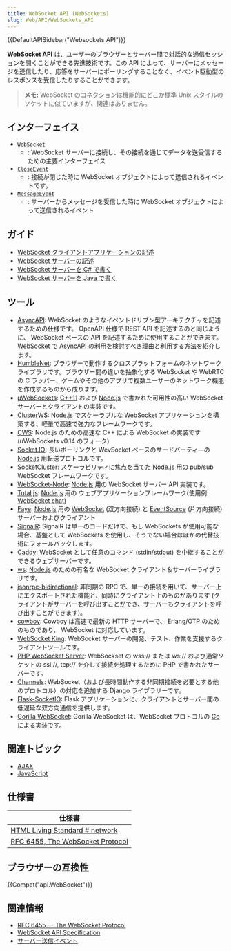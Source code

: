 ```yaml
---
title: WebSocket API (WebSockets)
slug: Web/API/WebSockets_API
---
```


{{DefaultAPISidebar("Websockets API")}}

**WebSocket API** は、ユーザーのブラウザーとサーバー間で対話的な通信セッションを開くことができる先進技術です。この API によって、サーバーにメッセージを送信したり、応答をサーバーにポーリングすることなく、イベント駆動型のレスポンスを受信したりすることができます。

> **メモ:** WebSocket のコネクションは機能的にどこか標準 Unix スタイルのソケットに似ていますが、関連はありません。

## インターフェイス

- [`WebSocket`](/ja/docs/Web/API/WebSocket)
  - : WebSocket サーバーに接続し、その接続を通じてデータを送受信するための主要インターフェイス
- [`CloseEvent`](/ja/docs/Web/API/CloseEvent)
  - : 接続が閉じた時に WebSocket オブジェクトによって送信されるイベントです。
- [`MessageEvent`](/ja/docs/Web/API/MessageEvent)
  - : サーバーからメッセージを受信した時に WebSocket オブジェクトによって送信されるイベント

## ガイド

- [WebSocket クライアントアプリケーションの記述](/ja/docs/Web/API/WebSockets_API/Writing_WebSocket_client_applications)
- [WebSocket サーバーの記述](/ja/docs/Web/API/WebSockets_API/Writing_WebSocket_servers)
- [WebSocket サーバーを C# で書く](/ja/docs/Web/API/WebSockets_API/Writing_WebSocket_server)
- [WebSocket サーバーを Java で書く](/ja/docs/Web/API/WebSockets_API/Writing_a_WebSocket_server_in_Java)

## ツール

- [AsyncAPI](https://www.asyncapi.com/): WebSocket のようなイベントドリブン型アーキテクチャを記述するための仕様です。 OpenAPI 仕様で REST API を記述するのと同じように、 WebSocket ベースの API を記述するために使用することができます。 [WebSocket で AsyncAPI の利用を検討すべき理由](https://www.asyncapi.com/blog/websocket-part1)と[利用する方法](https://www.asyncapi.com/blog/websocket-part2)を紹介します。
- [HumbleNet](https://hacks.mozilla.org/2017/06/introducing-humblenet-a-cross-platform-networking-library-that-works-in-the-browser/): ブラウザーで動作するクロスプラットフォームのネットワークライブラリです。ブラウザー間の違いを抽象化する WebSocket や WebRTC の C ラッパー、ゲームやその他のアプリで複数ユーザーのネットワーク機能を作成するものから成ります。
- [µWebSockets](https://github.com/uWebSockets/uWebSockets): [C++11](https://isocpp.org/) および [Node.js](https://nodejs.org) で書かれた可用性の高い WebSocket サーバーとクライアントの実装です。
- [ClusterWS](https://github.com/ClusterWS/ClusterWS): [Node.js](https://nodejs.org) でスケーラブルな WebSocket アプリケーションを構築する、軽量で高速で強力なフレームワークです。
- [CWS](https://github.com/ClusterWS/cWS): Node.js のための高速な C++ による WebSocket の実装です (uWebSockets v0.14 のフォーク)
- [Socket.IO](https://socket.io): 長いポーリングと WevSocket ベースのサードバーティ―の [Node.js](https://nodejs.org) 用転送プロトコルです。
- [SocketCluster](http://socketcluster.io/): スケーラビリティに焦点を当てた [Node.js](https://nodejs.org) 用の pub/sub WebSocket フレームワークです。
- [WebSocket-Node](https://github.com/Worlize/WebSocket-Node): [Node.js](https://nodejs.org) 用の WebSocket サーバー API 実装です。
- [Total.js](http://www.totaljs.com): [Node.js](https://www.nodejs.org) 用の ウェブアプリケーションフレームワーク(使用例: [WebSocket chat](https://github.com/totaljs/examples/tree/master/websocket))
- [Faye](https://www.npmjs.com/package/faye-websocket): [Node.js](https://nodejs.org) 用の [WebSocket](/ja/docs/Web/API/WebSockets_API) (双方向接続) と [EventSource](/ja/docs/Web/API/EventSource/) (片方向接続) サーバーおよびクライアント
- [SignalR](http://signalr.net/): SignalR は単一のコードだけで、もし WebSockets が使用可能な場合、基盤として WebSockets を使用し、そうでない場合はほかの代替技術にフォールバックします。
- [Caddy](https://caddyserver.com/docs/websocket): WebSocket として任意のコマンド (stdin/stdout) を中継することができるウェブサーバーです。
- [ws](https://github.com/websockets/ws): [Node.js](https://nodejs.org/) のための有名な WebSocket クライアント＆サーバーライブラリです。
- [jsonrpc-bidirectional](https://github.com/bigstepinc/jsonrpc-bidirectional): 非同期の RPC で、単一の接続を用いて、サーバー上にエクスポートされた機能と、同時にクライアント上のものがあります (クライアントがサーバーを呼び出すことができ、サーバーもクライアントを呼び出すことができます)。
- [cowboy](https://github.com/ninenines/cowboy): Cowboy は高速で最新の HTTP サーバーで、 Erlang/OTP のためのものであり、 WebSocket に対応しています。
- [WebSocket King](https://websocketking.com): WebSocket サーバーの開発、テスト、作業を支援するクライアントツールです。
- [PHP WebSocket Server](https://github.com/napengam/phpWebSocketServer): WebSockset の wss:\// または ws:\// および通常ソケットの ssl:\//, tcp:\// を介して接続を処理するために PHP で書かれたサーバーです。
- [Channels](https://channels.readthedocs.io/en/stable/index.html): WebSocket（および長時間動作する非同期接続を必要とする他のプロトコル）の対応を追加する Django ライブラリーです。
- [Flask-SocketIO](https://flask-socketio.readthedocs.io/en/latest/): Flask アプリケーションに、クライアントとサーバー間の低遅延な双方向通信を提供します。
- [Gorilla WebSocket](https://pkg.go.dev/github.com/gorilla/websocket): Gorilla WebSocket は、WebSocket プロトコルの [Go](https://golang.org/) による実装です。

## 関連トピック

- [AJAX](/ja/docs/Web/Guide/AJAX)
- [JavaScript](/ja/docs/Web/JavaScript)

## 仕様書

| 仕様書                                                                                     |
| ------------------------------------------------------------------------------------------------- |
| [HTML Living Standard # network](https://html.spec.whatwg.org/multipage/web-sockets.html#network) |
| [RFC 6455, The WebSocket Protocol](https://datatracker.ietf.org/doc/html/rfc6455)                 |

## ブラウザーの互換性

{{Compat("api.WebSocket")}}

## 関連情報

- [RFC 6455 — The WebSocket Protocol](https://datatracker.ietf.org/doc/html/rfc6455)
- [WebSocket API Specification](https://www.w3.org/TR/websockets/)
- [サーバー送信イベント](/ja/docs/Web/API/Server-sent_events)
